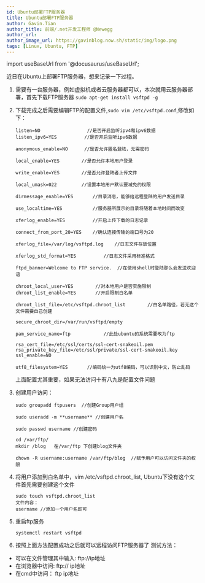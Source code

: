 ```yaml
---
id: Ubuntu部署FTP服务器
title: Ubuntu部署FTP服务器
author: Gavin.Tian
author_title: 前端/.net开发工程师 @Newegg
author_url:
author_image_url: https://gavinblog.now.sh/static/img/logo.png
tags: [Linux, Ubuntu, FTP]
---
```


import useBaseUrl from '@docusaurus/useBaseUrl';

近日在Ubuntu上部署FTP服务器，想来记录一下过程。

1. 需要有一台服务器，例如虚拟机或者云服务器都可以，本次就用云服务器部署，首先下载FTP服务器
    `sudo apt-get install vsftpd -g`
<!--truncate-->

2. 下载完成之后需要编辑FTP的配置文件,`sudo vim /etc/vsftpd.conf`,修改如下：
    ```
    listen=NO                 //是否开启监听ipv4和ipv6数据
    listen_ipv6=YES          //是否开启监听ipv6数据

    anonymous_enable=NO      //是否允许匿名登陆，无需密码

    local_enable=YES        //是否允许本地用户登录

    write_enable=YES        //是否允许登陆者上传文件

    local_umask=022         //设置本地用户默认要减免的权限

    dirmessage_enable=YES       //目录消息，能够给远程登陆的用户发送目录

    use_localtime=YES           //服务器所展示的目录将随着本地时间而改变

    xferlog_enable=YES          //开启上传下载的日志记录

    connect_from_port_20=YES    //确认连接传输的端口号为20

    xferlog_file=/var/log/vsftpd.log    //日志文件存放位置

    xferlog_std_format=YES          //日志文件采用标准格式

    ftpd_banner=Welcome to FTP service.  //在使用shell时登陆那么会发送欢迎语

    chroot_local_user=YES        //对本地用户是否实施限制
    chroot_list_enable=YES       //开启限制白名单

    chroot_list_file=/etc/vsftpd.chroot_list        //白名单路径，若无这个文件需要自己创建

    secure_chroot_dir=/var/run/vsftpd/empty

    pam_service_name=ftp            //此处ubuntu的系统需要改为ftp

    rsa_cert_file=/etc/ssl/certs/ssl-cert-snakeoil.pem
    rsa_private_key_file=/etc/ssl/private/ssl-cert-snakeoil.key
    ssl_enable=NO

    utf8_filesystem=YES       //编码统一为utf8编码，可以识别中文，防止乱码
    ```
    上面配置尤其重要，如果无法访问十有八九是配置文件问题

3. 创建用户访问：
    ```
    sudo groupadd ftpusers  //创建Group用户组

    sudo useradd -m **username** //创建用户名

    sudo passwd username //创建密码

    cd /var/ftp/
    mkdir /blog   在/var/ftp 下创建blog文件夹

    chown -R username:username /var/ftp/blog  //赋予用户可以访问文件夹的权限
    ```

4. 将用户添加到白名单中，vim /etc/vsftpd.chroot_list, Ubuntu下没有这个文件首先需要创建这个文件
    ```
    sudo touch vsftpd.chroot_list
    文件内容：
    username //添加一个用户名即可
    ```

5. 重启ftp服务
    ```
    systemctl restart vsftpd
    ```

6. 按照上面方法配置成功之后就可以远程访问FTP服务器了
测试方法：
 + 可以在文件管理其中输入: ftp://ip地址
 + 在浏览器中访问: ftp:// ip地址
 + 在cmd中访问： ftp ip地址
